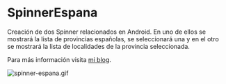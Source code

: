 SpinnerEspana
=============

Creación de dos Spinner relacionados en Android. En uno de ellos se mostrará la lista de provincias españolas, se seleccionará una y en el otro se mostrará la lista de localidades de la provincia seleccionada.

Para más información visita [mi blog](http://amatellanes.wordpress.com/2013/09/09/android-spinner-dinamico-en-android-provincias-y-localidades-de-espana/ "Android >> Spinner dinámico en Android : Provincias y localidades de España | Escritor de códigos.").

![spinner-espana.gif](/home/usuario/spinner-espana.gif "")